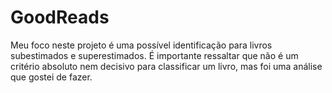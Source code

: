 # GoodReads

Meu foco neste projeto é uma possível identificação para livros subestimados e superestimados. É importante ressaltar que não é um critério absoluto nem decisivo para classificar um livro, mas foi uma análise que gostei de fazer.
